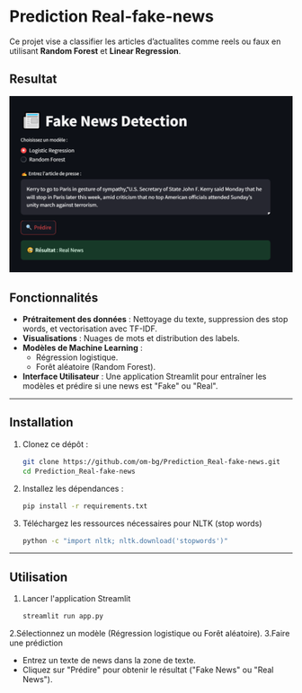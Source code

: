 # Prediction Real-fake-news
Ce projet vise a classifier les articles d’actualites comme reels ou faux en
utilisant **Random Forest** et **Linear Regression**.

## Resultat 
![Interface](images/interface.png)

## Fonctionnalités

- **Prétraitement des données** : Nettoyage du texte, suppression des stop words, et vectorisation avec TF-IDF.
- **Visualisations** : Nuages de mots et distribution des labels.
- **Modèles de Machine Learning** : 
  - Régression logistique.
  - Forêt aléatoire (Random Forest).
- **Interface Utilisateur** : Une application Streamlit pour entraîner les modèles et prédire si une news est "Fake" ou "Real".

  
---
## Installation

1. Clonez ce dépôt :
   ```bash
   git clone https://github.com/om-bg/Prediction_Real-fake-news.git
   cd Prediction_Real-fake-news
2. Installez les dépendances :
   ```bash
   pip install -r requirements.txt
3. Téléchargez les ressources nécessaires pour NLTK (stop words) 
   ```bash
   python -c "import nltk; nltk.download('stopwords')"

---
## Utilisation
1. Lancer l'application Streamlit
   ```bash
   streamlit run app.py
2.Sélectionnez un modèle (Régression logistique ou Forêt aléatoire).
3.Faire une prédiction
- Entrez un texte de news dans la zone de texte.
- Cliquez sur "Prédire" pour obtenir le résultat ("Fake News" ou "Real News").







